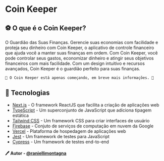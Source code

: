 # Coin Keeper

## ⚽ O que é o Coin Keeper?

O Guardião das Suas Finanças. Gerencie suas economias com facilidade e proteja seu dinheiro
com Coin Keeper, o aplicativo de controle financeiro que ajuda você a manter suas finanças em ordem.
Com Coin Keeper, você pode controlar seus gastos, economizar dinheiro e atingir seus objetivos
financeiros com mais facilidade. Com um design intuitivo e recursos avançados, Coin Keeper é o
guardião perfeito para suas finanças.

```
🚧 O Coin Keeper está apenas começando, em breve mais informações. 🚧
```

## 📱 Tecnologias

- [Next.js](https://nextjs.org/) - O framework ReactJS que facilita a criação de aplicações web
- [TypeScript](https://www.typescriptlang.org/) - Um superconjunto de JavaScript que adiciona tipagem estática
- [Tailwind CSS](https://tailwindcss.com/) - Um framework CSS para criar interfaces de usuário
- [Firebase](https://firebase.google.com/) - Conjuto de serviços de computação em nuvem da Google
- [Vercel](https://vercel.com/) - Plataforma de hospedagem de aplicações web
- [Jest](https://jestjs.io/) - Um framework de testes para JavaScript
- [Cypress](https://www.cypress.io/) - Um framework de testes end-to-end

#### 🖊️ Autor - [@raniellimontagna](https://www.github.com/raniellimontagna)
